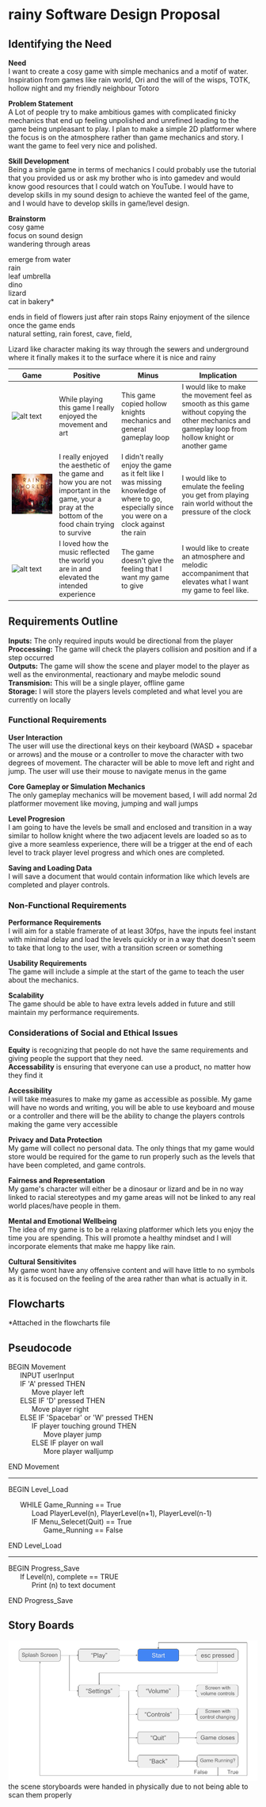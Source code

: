 # __rainy Software Design Proposal__  


## __Identifying the Need__  


__Need__  
I want to create a cosy game with simple mechanics and a motif of water. Inspiration from games like rain world, Ori and the will of the wisps, TOTK, hollow night and my friendly neighbour Totoro




__Problem Statement__  
A Lot of people try to make ambitious games with complicated finicky mechanics that end up feeling unpolished and unrefined leading to the game being unpleasant to play. I plan to make a simple 2D platformer where the focus is on the atmosphere rather than game mechanics and story. I want the game to feel very nice and polished.




__Skill Development__  
Being a simple game in terms of mechanics I could probably use the tutorial that you provided us or ask my brother who is into gamedev and would know good resources that I could watch on YouTube. I would have to develop skills in my sound design to achieve the wanted feel of the game, and I would have to develop skills in game/level design.




__Brainstorm__  
cosy game  
focus on sound design  
wandering through areas  




emerge from water  
rain  
leaf umbrella  
dino  
lizard  
cat in bakery*  




ends in field of flowers just after rain stops  Rainy
enjoyment of the silence once the game ends  
natural setting, rain forest, cave, field,  


Lizard like character making its way through the sewers and underground where it finally makes it to the surface where it is nice and rainy




|Game|Positive|Minus|Implication|  
|---|---|---|---|
|![alt text](image.png)|While playing this game I really enjoyed the movement and art|This game copied hollow knights mechanics and general gameplay loop|I would like to make the movement feel as smooth as this game without copying the other mechanics and gameplay loop from hollow knight or another game|
|![alt text](image-1.png)|I really enjoyed the aesthetic of the game and how you are not important in the game, your a pray at the bottom of the food chain trying to survive|I didn't really enjoy the game as it felt like I was missing knowledge of where to go, especially since you were on a clock against the rain|I would like to emulate the feeling you get from playing rain world without the pressure of the clock|
|![alt text](image-2.png)|I loved how the music reflected the world you are in and elevated the intended experience|The game doesn't give the feeling that I want my game to give|I would like to create an atmosphere and melodic accompaniment that elevates what I want my game to feel like.|




## __Requirements Outline__  




__Inputs:__ The only required inputs would be directional from the player  
__Proccessing:__ The game will check the players collision and position and if a step occurred  
__Outputs:__ The game will show the scene and player model to the player as well as the environmental, reactionary and maybe melodic sound  
__Transmision:__ This will be a single player, offline game  
__Storage:__ I will store the players levels completed and what level you are currently on locally  




### __Functional Requirements__  




__User Interaction__  
The user will use the directional keys on their keyboard (WASD + spacebar or arrows) and the mouse or a controller to move the character with two degrees of movement. The character will be able to move left and right and jump. The user will use their mouse to navigate menus in the game




__Core Gameplay or Simulation Mechanics__  
The only gameplay mechanics will be movement based, I will add normal 2d platformer movement like moving, jumping and wall jumps




__Level Progresion__  
I am going to have the levels be small and enclosed and transition in a way similar to hollow knight where the two adjacent levels are loaded so as to give a more seamless experience, there will be a trigger at the end of each level to track player level progress and which ones are completed.




__Saving and Loading Data__  
I will save a document that would contain information like which levels are completed and player controls.




### __Non-Functional Requirements__  




__Performance Requirements__  
I will aim for a stable framerate of at least 30fps, have the inputs feel instant with minimal delay and load the levels quickly or in a way that doesn't seem to take that long to the user, with a transition screen or something




__Usability Requirements__  
The game will include a simple at the start of the game to teach the user about the mechanics.




__Scalability__  
The game should be able to have extra levels added in future and still maintain my performance requirements.




### __Considerations of Social and Ethical Issues__  




__Equity__ is recognizing that people do not have the same requirements and giving people the support that they need.  
__Accessability__ is ensuring that everyone can use a product, no matter how they find it  




__Accessibility__  
I will take measures to make my game as accessible as possible. My game will have no words and writing, you will be able to use keyboard and mouse or a controller and there will be the ability to change the players controls making the game very accessible




__Privacy and Data Protection__  
My game will collect no personal data. The only things that my game would store would be required for the game to run properly such as the levels that have been completed, and game controls.




__Fairness and Representation__  
My game's character will either be a dinosaur or lizard and be in no way linked to racial stereotypes and my game areas will not be linked to any real world places/have people in them.




__Mental and Emotional Wellbeing__  
The idea of my game is to be a relaxing platformer which lets you enjoy the time you are spending. This will promote a healthy mindset and I will incorporate elements that make me happy like rain.




__Cultural Sensitivites__  
My game wont have any offensive content and will have little to no symbols as it is focused on the feeling of the area rather than what is actually in it.


## __Flowcharts__


*Attached in the flowcharts file


## __Pseudocode__


BEGIN Movement  
&nbsp;&nbsp;&nbsp;&nbsp;&nbsp;&nbsp;INPUT userInput  
&nbsp;&nbsp;&nbsp;&nbsp;&nbsp;&nbsp;IF 'A' pressed THEN  
&nbsp;&nbsp;&nbsp;&nbsp;&nbsp;&nbsp;&nbsp;&nbsp;&nbsp;&nbsp;&nbsp;&nbsp;Move player left  
&nbsp;&nbsp;&nbsp;&nbsp;&nbsp;&nbsp;ELSE IF 'D' pressed THEN  
&nbsp;&nbsp;&nbsp;&nbsp;&nbsp;&nbsp;&nbsp;&nbsp;&nbsp;&nbsp;&nbsp;&nbsp;Move player right  
&nbsp;&nbsp;&nbsp;&nbsp;&nbsp;&nbsp;ELSE IF 'Spacebar' or 'W' pressed THEN  
&nbsp;&nbsp;&nbsp;&nbsp;&nbsp;&nbsp;&nbsp;&nbsp;&nbsp;&nbsp;&nbsp;&nbsp;IF player touching ground THEN  
&nbsp;&nbsp;&nbsp;&nbsp;&nbsp;&nbsp;&nbsp;&nbsp;&nbsp;&nbsp;&nbsp;&nbsp;&nbsp;&nbsp;&nbsp;&nbsp;&nbsp;&nbsp;Move player jump  
&nbsp;&nbsp;&nbsp;&nbsp;&nbsp;&nbsp;&nbsp;&nbsp;&nbsp;&nbsp;&nbsp;&nbsp;ELSE IF player on wall  
&nbsp;&nbsp;&nbsp;&nbsp;&nbsp;&nbsp;&nbsp;&nbsp;&nbsp;&nbsp;&nbsp;&nbsp;&nbsp;&nbsp;&nbsp;&nbsp;&nbsp;&nbsp;More player walljump  
 
END Movement


-----------------------------------------------------------------------------------------------------------------------------------------------
   


BEGIN Level_Load  


&nbsp;&nbsp;&nbsp;&nbsp;&nbsp;&nbsp;WHILE Game_Running == True  
&nbsp;&nbsp;&nbsp;&nbsp;&nbsp;&nbsp;&nbsp;&nbsp;&nbsp;&nbsp;&nbsp;&nbsp;Load PlayerLevel(n), PlayerLevel(n+1), PlayerLevel(n-1)  
&nbsp;&nbsp;&nbsp;&nbsp;&nbsp;&nbsp;&nbsp;&nbsp;&nbsp;&nbsp;&nbsp;&nbsp;IF Menu_Selecet(Quit) == True  
&nbsp;&nbsp;&nbsp;&nbsp;&nbsp;&nbsp;&nbsp;&nbsp;&nbsp;&nbsp;&nbsp;&nbsp;&nbsp;&nbsp;&nbsp;&nbsp;&nbsp;&nbsp;Game_Running == False  


END Level_Load


-----------------------------------------------------------------------------------------------------------------------------------------------
   
BEGIN Progress_Save    
&nbsp;&nbsp;&nbsp;&nbsp;&nbsp;&nbsp;If Level(n), complete == TRUE  
&nbsp;&nbsp;&nbsp;&nbsp;&nbsp;&nbsp;&nbsp;&nbsp;&nbsp;&nbsp;&nbsp;&nbsp;Print (n) to text document  


END Progress_Save


## __Story Boards__


![Whole game storyboard is attached](<Assesment game main story board.png>)  
the scene storyboards were handed in physically due to not being able to scan them properly


